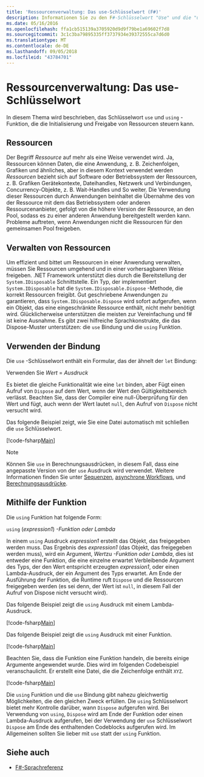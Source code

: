 ```yaml
---
title: 'Ressourcenverwaltung: Das use-Schlüsselwort (F#)'
description: Informationen Sie zu den F#-Schlüsselwort "Use" und die "using"-Funktion, die die Initialisierung und Freigabe von Ressourcen steuern kann.
ms.date: 05/16/2016
ms.openlocfilehash: ffa1cb515139a3705920d9d9f79be1a69602f7d8
ms.sourcegitcommit: 3c1c3ba79895335ff3737934e39372555ca7d6d0
ms.translationtype: MT
ms.contentlocale: de-DE
ms.lasthandoff: 09/05/2018
ms.locfileid: "43784701"
---
```

# <a name="resource-management-the-use-keyword"></a>Ressourcenverwaltung: Das use-Schlüsselwort

In diesem Thema wird beschrieben, das Schlüsselwort `use` und `using` -Funktion, die die Initialisierung und Freigabe von Ressourcen steuern kann.

## <a name="resources"></a>Ressourcen

Der Begriff *Ressource* auf mehr als eine Weise verwendet wird. Ja, Ressourcen können Daten, die eine Anwendung, z. B. Zeichenfolgen, Grafiken und ähnliches, aber in diesem Kontext verwendet werden *Ressourcen* bezieht sich auf Software oder Betriebssystem der Ressourcen, z. B. Grafiken Gerätekontexte, Dateihandles, Netzwerk und Verbindungen, Concurrency-Objekte, z. B. Wait-Handles und So weiter. Die Verwendung dieser Ressourcen durch Anwendungen beinhaltet die Übernahme des von der Ressource mit dem das Betriebssystem oder anderen Ressourcenanbieter, gefolgt von die höhere Version der Ressource, an den Pool, sodass es zu einer anderen Anwendung bereitgestellt werden kann. Probleme auftreten, wenn Anwendungen nicht die Ressourcen für den gemeinsamen Pool freigeben.

## <a name="managing-resources"></a>Verwalten von Ressourcen

Um effizient und bittet um Ressourcen in einer Anwendung verwalten, müssen Sie Ressourcen umgehend und in einer vorhersagbaren Weise freigeben. .NET Framework unterstützt dies durch die Bereitstellung der `System.IDisposable` Schnittstelle. Ein Typ, der implementiert `System.IDisposable` hat die `System.IDisposable.Dispose` -Methode, die korrekt Ressourcen freigibt. Gut geschriebene Anwendungen zu garantieren, dass `System.IDisposable.Dispose` wird sofort aufgerufen, wenn ein Objekt, das eine eingeschränkte Ressource enthält, nicht mehr benötigt wird. Glücklicherweise unterstützen die meisten zur Vereinfachung und f# ist keine Ausnahme. Es gibt zwei hilfreiche Sprachkonstrukte, die das Dispose-Muster unterstützen: die `use` Bindung und die `using` Funktion.

## <a name="use-binding"></a>Verwenden der Bindung

Die `use` -Schlüsselwort enthält ein Formular, das der ähnelt der `let` Bindung:

Verwenden Sie *Wert* = *Ausdruck*

Es bietet die gleiche Funktionalität wie eine `let` binden, aber Fügt einen Aufruf von `Dispose` auf dem Wert, wenn der Wert den Gültigkeitsbereich verlässt. Beachten Sie, dass der Compiler eine null-Überprüfung für den Wert und fügt, auch wenn der Wert lautet `null`, den Aufruf von `Dispose` nicht versucht wird.

Das folgende Beispiel zeigt, wie Sie eine Datei automatisch mit schließen die `use` Schlüsselwort.

[!code-fsharp[Main](../../../samples/snippets/fsharp/lang-ref-2/snippet6301.fs)]

>[!NOTE]
Können Sie `use` in Berechnungsausdrücken, in diesem Fall, dass eine angepasste Version von der `use` Ausdruck wird verwendet. Weitere Informationen finden Sie unter [Sequenzen](sequences.md), [asynchrone Workflows](asynchronous-workflows.md), und [Berechnungsausdrücke](computation-expressions.md).

## <a name="using-function"></a>Mithilfe der Funktion

Die `using` Funktion hat folgende Form:

`using` (*expression1*) *-Funktion oder Lambda*

In einem `using` Ausdruck *expression1* erstellt das Objekt, das freigegeben werden muss. Das Ergebnis des *expression1* (das Objekt, das freigegeben werden muss), wird ein Argument, *Wert*zu *-Funktion oder Lambda*, dies ist entweder eine Funktion, die eine einzelne erwartet Verbleibende Argument des Typs, der den Wert entspricht erzeugten *expression1*, oder einen Lambda-Ausdruck, der ein Argument des Typs erwartet. Am Ende der Ausführung der Funktion, die Runtime ruft `Dispose` und die Ressourcen freigegeben werden (es sei denn, der Wert ist `null`, in diesem Fall der Aufruf von Dispose nicht versucht wird).

Das folgende Beispiel zeigt die `using` Ausdruck mit einem Lambda-Ausdruck.

[!code-fsharp[Main](../../../samples/snippets/fsharp/lang-ref-2/snippet6302.fs)]

Das folgende Beispiel zeigt die `using` Ausdruck mit einer Funktion.

[!code-fsharp[Main](../../../samples/snippets/fsharp/lang-ref-2/snippet6303.fs)]

Beachten Sie, dass die Funktion eine Funktion handeln, die bereits einige Argumente angewendet wurde. Dies wird im folgenden Codebeispiel veranschaulicht. Er erstellt eine Datei, die die Zeichenfolge enthält `XYZ`.

[!code-fsharp[Main](../../../samples/snippets/fsharp/lang-ref-2/snippet6304.fs)]

Die `using` Funktion und die `use` Bindung gibt nahezu gleichwertig Möglichkeiten, die den gleichen Zweck erfüllen. Die `using` Schlüsselwort bietet mehr Kontrolle darüber, wann `Dispose` aufgerufen wird. Bei Verwendung von `using`, `Dispose` wird am Ende der Funktion oder einen Lambda-Ausdruck aufgerufen, bei der Verwendung der `use` Schlüsselwort `Dispose` am Ende des enthaltenden Codeblocks aufgerufen wird. Im Allgemeinen sollten Sie lieber mit `use` statt der `using` Funktion.

## <a name="see-also"></a>Siehe auch

- [F#-Sprachreferenz](index.md)
